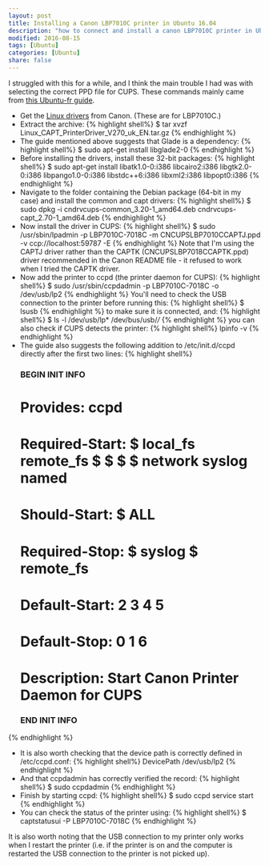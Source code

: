 ```yaml
---
layout: post
title: Installing a Canon LBP7010C printer in Ubuntu 16.04
description: "how to connect and install a canon LBP7010C printer in Ubuntu 16.04"
modified: 2016-08-15
tags: [Ubuntu]
categories: [Ubuntu]
share: false
---
```


I struggled with this for a while, and I think the main trouble I had was with selecting the correct PPD file for CUPS. These commands mainly came from [this Ubuntu-fr guide](https://doc.ubuntu-fr.org/imprimante_canon_capt2).

* Get the [Linux drivers](http://www.canon-europe.com/support/consumer_products/products/printers/laser/i-sensys_lbp7010c.aspx?type=drivers&language=EN&os=Linux%20(64-bit)) from Canon. (These are for LBP7010C.)
* Extract the archive:
{% highlight shell%}
	$ tar xvzf Linux_CAPT_PrinterDriver_V270_uk_EN.tar.gz
{% endhighlight %}
* The guide mentioned above suggests that Glade is a dependency:
{% highlight shell%}
	$ sudo apt-get install libglade2-0
{% endhighlight %}
* Before installing the drivers, install these 32-bit packages:
{% highlight shell%}
	$ sudo apt-get install libatk1.0-0:i386 libcairo2:i386 libgtk2.0-0:i386 libpango1.0-0:i386 libstdc++6:i386 libxml2:i386 libpopt0:i386
{% endhighlight %}
* Navigate to the folder containing the Debian package (64-bit in my case) and install the common and capt drivers:
{% highlight shell%}
	$ sudo dpkg -i cndrvcups-common_3.20-1_amd64.deb cndrvcups-capt_2.70-1_amd64.deb
{% endhighlight %}
* Now install the driver in CUPS:
{% highlight shell%}
	$ sudo /usr/sbin/lpadmin -p LBP7010C-7018C -m CNCUPSLBP7010CCAPTJ.ppd -v ccp://localhost:59787 -E
{% endhighlight %}
	Note that I'm using the CAPTJ driver rather than the CAPTK (CNCUPSLBP7018CCAPTK.ppd) driver recommended in the Canon README file - it refused to work when I tried the CAPTK driver.
* Now add the printer to ccpd (the printer daemon for CUPS): 
{% highlight shell%}
	$ sudo /usr/sbin/ccpdadmin -p LBP7010C-7018C -o /dev/usb/lp2
{% endhighlight %}
	You'll need to check the USB connection to the printer before running this:
{% highlight shell%}
	$ lsusb
{% endhighlight %}
	to make sure it is connected, and:
{% highlight shell%}
	$ ls -l /dev/usb/lp* /dev/bus/usb/*/*
{% endhighlight %}
	you can also check if CUPS detects the printer:
{% highlight shell%}
	lpinfo -v
{% endhighlight %}
* The guide also suggests the following addition to /etc/init.d/ccpd directly after the first two lines:
{% highlight shell%}
	### BEGIN INIT INFO
	# Provides: ccpd
	# Required-Start: $ local_fs remote_fs $ $ $ $ network syslog named
	# Should-Start: $ ALL
	# Required-Stop: $ syslog $ remote_fs
	# Default-Start: 2 3 4 5
	# Default-Stop: 0 1 6
	# Description: Start Canon Printer Daemon for CUPS
	### END INIT INFO
{% endhighlight %}
* It is also worth checking that the device path is correctly defined in /etc/ccpd.conf:
{% highlight shell%}
	<Printer LBP7010C-7018C>
	DevicePath /dev/usb/lp2
	</Printer>
{% endhighlight %}
* And that ccpdadmin has correctly verified the record:
{% highlight shell%}
	$ sudo ccpdadmin
{% endhighlight %}
* Finish by starting ccpd:
{% highlight shell%}
	$ sudo ccpd service start
{% endhighlight %}
* You can check the status of the printer using:
{% highlight shell%}
	$ captstatusui -P LBP7010C-7018C
{% endhighlight %}

It is also worth noting that the USB connection to my printer only works when I restart the printer (i.e. if the printer is on and the computer is restarted the USB connection to the printer is not picked up).